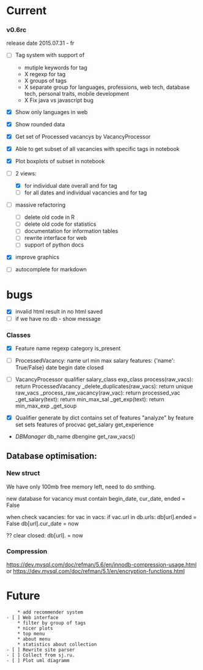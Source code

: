 Current
==========

### v0.6rc
release date 2015.07.31 - fr
- [ ] Tag system with support of
    * mutiple keywords for tag
    * X regexp for tag
    * X groups of tags
    * X separate group for languages, professions, web tech, database tech, personal traits, mobile development
    * X Fix java vs javascript bug

- [X] Show only languages in web
- [X] Show rounded data
- [X] Get set of Processed vacancys by VacancyProcessor
- [X] Able to get subset of all vacancies with specific tags in notebook
- [X] Plot boxplots of subset in notebook
- [ ] 2 views:
    - [X] for individual date overall and for tag
    - [ ] for all dates and individual vacancies and for tag 
- [ ] massive refactoring
    - [ ] delete old code in R
    - [ ] delete old code for statistics
    - [ ] documentation for information tables
    - [ ] rewrite interface for web
    - [ ] support of python docs
- [X] improve graphics
    
- [ ] autocomplete for markdown
# bugs
- [X] invalid html result in no html saved
- [ ] if we have no db - show message

### Classes
- [X] Feature
name
regexp
category
is_present

- [ ] ProcessedVacancy:
name
url
min max salary
features: {'name': True/False}
date begin
date closed

- [ ] VacancyProcessor
qualifier
salary_class
exp_class
process(raw_vacs): return ProcessedVacancy
_delete_duplicates(raw_vacs): return unique raw_vacs
_process_raw_vacancy(raw_vac): return processed_vac
_get_salary(text): return min_max_sal
_get_exp(text): return min_max_exp
_get_soup

- [X] Qualifier
generate by dict
contains set of features 
"analyze" by feature set sets features of procvac
get_salary
get_experience

- *DBManager*
db_name
dbengine
get_raw_vacs()


Database optimisation:
--------
### New struct
We have only 100mb free memory left, need to do smthing.

new database for vacancy must contain begin_date, cur_date, ended = False

when check vacancies:
    for vac in vacs:
        if vac.url in db.urls:
            db[url].ended = False
            db[url].cur_date = now

??
clear closed:
    db[url]. = now

### Compression
https://dev.mysql.com/doc/refman/5.6/en/innodb-compression-usage.html
or https://dev.mysql.com/doc/refman/5.1/en/encryption-functions.html

Future
===========
        * add recommender system
    - [ ] Web interface
        * filter by group of tags
        * nicer plots
        * top menu
        * about menu
        * statistics about collection
    - [ ] Rewrite site parser
    - [ ] Collect from sj.ru.
    - [ ] Plot uml diagramm
